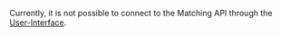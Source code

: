 Currently, it is not possible to connect to the Matching API through the [User-Interface](https://gridsingularity.com/singularity-map).
